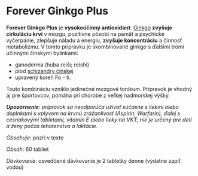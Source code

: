 Forever Ginkgo Plus
===================

**Forever Ginkgo Plus** je **vysokoúčinný antioxidant**.
[Ginkgo](../bylinky/ginkgo-dvojlalocne) **zvyšuje cirkuláciu krvi** v mozgu,
pozitívne pôsobí na pamäť a psychické vyčerpanie, zlepšuje náladu a energiu,
**zvyšuje koncentráciu** a činnosť metabolizmu. V tomto prípravku je
skombinované ginkgo s ďalšími tromi účinnými čínskymi bylinkami:

* ganoderma (huba reiši; reishi)
* plod [schizandry čínskej](../bylinky/schizandra-cinska)
* upravený koreň Fo - ti.

Touto kombináciu vzniklo jedinečné mozgové tonikum. Prípravok je vhodný aj pre
športovcov, pomáha pri chorobe z veľkej nadmorskej výšky.

***Upozornenie***: *prípravok sa neodporúča užívať súčasne s liekmi alebo
doplnkami s vplyvom na krvnú zrážanlivosť (Aspirin, Warfarin), ďalej s
cesnakovými tabletami, vitamín E alebo lieky na VKT; nie je určený pre deti a
ženy počas tehotenstva a laktácie.*

*Obsahuje*: pozri v texte

*Obsah*: 60 tabliet

*Dávkovanie*: osvedčené dávkovanie je 2 tabletky denne (výdatne zapiť vodou)

